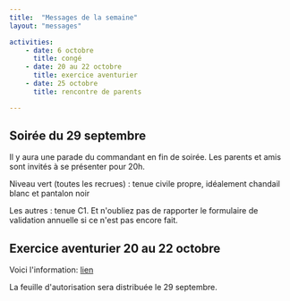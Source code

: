 ```yaml
---
title:  "Messages de la semaine"
layout: "messages"

activities: 
    - date: 6 octobre
      title: congé
    - date: 20 au 22 octobre
      title: exercice aventurier
    - date: 25 octobre
      title: rencontre de parents

---
```

 
## Soirée du 29 septembre 
 
Il y aura une parade du commandant en fin de soirée. Les parents et amis sont invités à se présenter pour 20h.

Niveau vert (toutes les recrues) : tenue civile propre, idéalement chandail blanc et pantalon noir

Les autres : tenue C1. Et n'oubliez pas de rapporter le formulaire de validation annuelle si ce n'est pas encore fait.

## Exercice aventurier 20 au 22 octobre
 
Voici l'information:  [lien](https://1drv.ms/b/s!AkTIfKmoB8nugfpur1EJMgbHt3Js0g?e=s0jbE5)

La feuille d'autorisation sera distribuée le 29 septembre.


